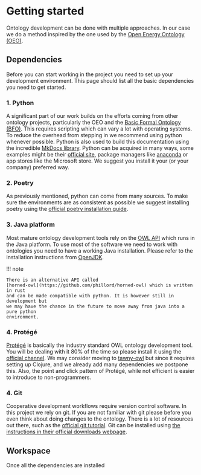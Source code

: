 # Getting started

Ontology development can be done with multiple approaches. In our case we do a
method inspired by the one used by the [Open Energy Ontology
(OEO)](https://github.com/OpenEnergyPlatform/ontology/wiki/).

## Dependencies

Before you can start working in the project you need to set up your development
environment. This page should list all the basic dependencies you need to get
started.

### 1. Python

A significant part of our work builds on the efforts coming from other ontology
projects, particularly the OEO and the [Basic Formal Ontology
(BFO)](https://github.com/BFO-ontology). This requires scripting which can vary
a lot with operating systems. To reduce the overhead from stepping in we
recommend using python whenever possible. Python is also used to build this
documentation using the incredible [MkDocs library](https://www.mkdocs.org/).
Python can be acquired in many ways, some examples might be their [official
site](https://www.python.org/), package managers like
[anaconda](https://www.anaconda.com/download) or app stores like the Microsoft
store. We suggest you install it your (or your company) preferred way.

### 2. Poetry

As previously mentioned, python can come from many sources. To make sure the
environments are as consistent as possible we suggest installing poetry using
the [official poetry installation
guide](https://python-poetry.org/docs/#installation).

### 3. Java platform

Most mature ontology development tools rely on the
[OWL API](https://github.com/owlcs/owlapi) which runs in the Java platform. To use most
of the software we need to work with ontologies you need to have a working Java
installation. Please refer to the installation instructions from
[OpenJDK](https://openjdk.org/).

!!! note

    There is an alternative API called
    [horned-owl](https://github.com/phillord/horned-owl) which is written in rust
    and can be made compatible with python. It is however still in development but
    we may have the chance in the future to move away from java into a pure python
    environment.

### 4. Protégé

[Protégé](https://protege.stanford.edu/) is basically the industry standard OWL
ontology development tool. You will be dealing with it 80% of the time so
please install it using the [official
channel](https://protege.stanford.edu/software.php#desktop-protege). We may
consider moving to [tawny-owl](https://github.com/phillord/tawny-owl) but since
it requires setting up Clojure, and we already add many dependencies we
postpone this. Also, the point and click pattern of Protégé, while not
efficient is easier to introduce to non-programmers.

### 4. Git

Cooperative development workflows require version control software. In this
project we rely on git. If you are not familiar with git please before you even
think about doing changes to the ontology. There is a lot of resources out
there, such as the [official git
tutorial](https://git-scm.com/docs/gittutorial). Git can be installed using [the instructions in their official downloads webpage](https://git-scm.com/downloads).

## Workspace

Once all the dependencies are installed 